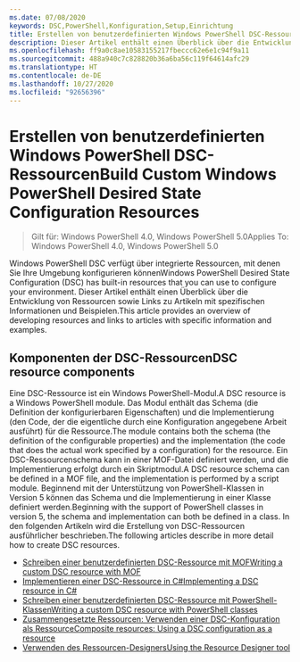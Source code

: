 ```yaml
---
ms.date: 07/08/2020
keywords: DSC,PowerShell,Konfiguration,Setup,Einrichtung
title: Erstellen von benutzerdefinierten Windows PowerShell DSC-Ressourcen
description: Dieser Artikel enthält einen Überblick über die Entwicklung von Ressourcen sowie Links zu Artikeln mit spezifischen Informationen und Beispielen.
ms.openlocfilehash: ff9a0c8ae10583155217fbeccc62e6e1c94f9a11
ms.sourcegitcommit: 488a940c7c828820b36a6ba56c119f64614afc29
ms.translationtype: HT
ms.contentlocale: de-DE
ms.lasthandoff: 10/27/2020
ms.locfileid: "92656396"
---
```

# <a name="build-custom-windows-powershell-desired-state-configuration-resources"></a><span data-ttu-id="e79cb-104">Erstellen von benutzerdefinierten Windows PowerShell DSC-Ressourcen</span><span class="sxs-lookup"><span data-stu-id="e79cb-104">Build Custom Windows PowerShell Desired State Configuration Resources</span></span>

> <span data-ttu-id="e79cb-105">Gilt für: Windows PowerShell 4.0, Windows PowerShell 5.0</span><span class="sxs-lookup"><span data-stu-id="e79cb-105">Applies To: Windows PowerShell 4.0, Windows PowerShell 5.0</span></span>

<span data-ttu-id="e79cb-106">Windows PowerShell DSC verfügt über integrierte Ressourcen, mit denen Sie Ihre Umgebung konfigurieren können</span><span class="sxs-lookup"><span data-stu-id="e79cb-106">Windows PowerShell Desired State Configuration (DSC) has built-in resources that you can use to configure your environment.</span></span> <span data-ttu-id="e79cb-107">Dieser Artikel enthält einen Überblick über die Entwicklung von Ressourcen sowie Links zu Artikeln mit spezifischen Informationen und Beispielen.</span><span class="sxs-lookup"><span data-stu-id="e79cb-107">This article provides an overview of developing resources and links to articles with specific information and examples.</span></span>

## <a name="dsc-resource-components"></a><span data-ttu-id="e79cb-108">Komponenten der DSC-Ressourcen</span><span class="sxs-lookup"><span data-stu-id="e79cb-108">DSC resource components</span></span>

<span data-ttu-id="e79cb-109">Eine DSC-Ressource ist ein Windows PowerShell-Modul.</span><span class="sxs-lookup"><span data-stu-id="e79cb-109">A DSC resource is a Windows PowerShell module.</span></span> <span data-ttu-id="e79cb-110">Das Modul enthält das Schema (die Definition der konfigurierbaren Eigenschaften) und die Implementierung (den Code, der die eigentliche durch eine Konfiguration angegebene Arbeit ausführt) für die Ressource.</span><span class="sxs-lookup"><span data-stu-id="e79cb-110">The module contains both the schema (the definition of the configurable properties) and the implementation (the code that does the actual work specified by a configuration) for the resource.</span></span> <span data-ttu-id="e79cb-111">Ein DSC-Ressourcenschema kann in einer MOF-Datei definiert werden, und die Implementierung erfolgt durch ein Skriptmodul.</span><span class="sxs-lookup"><span data-stu-id="e79cb-111">A DSC resource schema can be defined in a MOF file, and the implementation is performed by a script module.</span></span> <span data-ttu-id="e79cb-112">Beginnend mit der Unterstützung von PowerShell-Klassen in Version 5 können das Schema und die Implementierung in einer Klasse definiert werden.</span><span class="sxs-lookup"><span data-stu-id="e79cb-112">Beginning with the support of PowerShell classes in version 5, the schema and implementation can both be defined in a class.</span></span> <span data-ttu-id="e79cb-113">In den folgenden Artikeln wird die Erstellung von DSC-Ressourcen ausführlicher beschrieben.</span><span class="sxs-lookup"><span data-stu-id="e79cb-113">The following articles describe in more detail how to create DSC resources.</span></span>

- [<span data-ttu-id="e79cb-114">Schreiben einer benutzerdefinierten DSC-Ressource mit MOF</span><span class="sxs-lookup"><span data-stu-id="e79cb-114">Writing a custom DSC resource with MOF</span></span>](authoringResourceMOF.md)
- [<span data-ttu-id="e79cb-115">Implementieren einer DSC-Ressource in C#</span><span class="sxs-lookup"><span data-stu-id="e79cb-115">Implementing a DSC resource in C#</span></span>](authoringResourceMofCS.md)
- [<span data-ttu-id="e79cb-116">Schreiben einer benutzerdefinierten DSC-Ressource mit PowerShell-Klassen</span><span class="sxs-lookup"><span data-stu-id="e79cb-116">Writing a custom DSC resource with PowerShell classes</span></span>](authoringResourceClass.md)
- [<span data-ttu-id="e79cb-117">Zusammengesetzte Ressourcen: Verwenden einer DSC-Konfiguration als Ressource</span><span class="sxs-lookup"><span data-stu-id="e79cb-117">Composite resources: Using a DSC configuration as a resource</span></span>](authoringResourceComposite.md)
- [<span data-ttu-id="e79cb-118">Verwenden des Ressourcen-Designers</span><span class="sxs-lookup"><span data-stu-id="e79cb-118">Using the Resource Designer tool</span></span>](authoringResourceMofDesigner.md)
